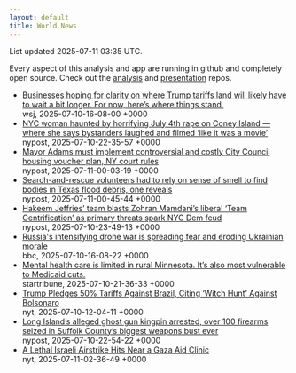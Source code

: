 ```yaml
---
layout: default
title: World News
---
```


<div markdown="0">
<div class="byline small text-muted">List updated <span class="datetime">2025-07-11 03:35 UTC</span>.</div>

<p>Every aspect of this analysis and app are running in github and completely open source. Check out the <a href="https://github.com/Castro-Media/Analysis">analysis</a> and <a href="https://github.com/Castro-Media/TopStoryReview.com">presentation</a> repos.</p>
<ul>
<li><a href='https://www.wsj.com/economy/trade/trump-tariffs-countries-goods-explained-b9878e1a'>Businesses hoping for clarity on where Trump tariffs land will likely have to wait a bit longer. For now, here&#8217;s where things stand.</a><div class='byline small text-muted'>wsj, <span class="datetime">2025-07-10-16-08-00 +0000</span></div></li>
<li><a href='https://nypost.com/2025/07/10/us-news/nyc-woman-haunted-by-horrifying-july-4th-rape-on-coney-island-where-she-says-bystanders-laughed-and-filmed-like-it-was-a-movie/'>NYC woman haunted by horrifying July 4th rape on Coney Island &#8212; where she says bystanders laughed and filmed &#8216;like it was a movie&#8217;</a><div class='byline small text-muted'>nypost, <span class="datetime">2025-07-10-22-35-57 +0000</span></div></li>
<li><a href='https://nypost.com/2025/07/10/us-news/mayor-adams-must-implement-costly-housing-voucher-plan-court-rules/'>Mayor Adams must implement controversial and costly City Council housing voucher plan, NY court rules</a><div class='byline small text-muted'>nypost, <span class="datetime">2025-07-11-00-03-19 +0000</span></div></li>
<li><a href='https://nypost.com/2025/07/10/us-news/search-and-rescue-volunteers-had-to-rely-on-sense-of-smell-to-find-bodies-in-texas-flood-debris-one-reveals/'>Search-and-rescue volunteers had to rely on sense of smell to find bodies in Texas flood debris, one reveals</a><div class='byline small text-muted'>nypost, <span class="datetime">2025-07-11-00-45-44 +0000</span></div></li>
<li><a href='https://nypost.com/2025/07/10/us-news/hakeem-jeffries-team-blasts-zohran-mamdanis-liberal-team-gentrification-as-primary-threats-spark-nyc-dem-feud/'>Hakeem Jeffries&#8217; team blasts Zohran Mamdani&#8217;s liberal &#8216;Team Gentrification&#8217; as primary threats spark NYC Dem feud</a><div class='byline small text-muted'>nypost, <span class="datetime">2025-07-10-23-49-13 +0000</span></div></li>
<li><a href='https://www.bbc.com/news/articles/c0m8gn7grn2o'>Russia's intensifying drone war is spreading fear and eroding Ukrainian morale</a><div class='byline small text-muted'>bbc, <span class="datetime">2025-07-10-16-08-22 +0000</span></div></li>
<li><a href='https://www.startribune.com/mental-health-care-is-limited-in-rural-minnesota-its-also-most-vulnerable-to-medicaid-cuts/601401555'>Mental health care is limited in rural Minnesota. It&#8217;s also most vulnerable to Medicaid cuts.</a><div class='byline small text-muted'>startribune, <span class="datetime">2025-07-10-21-36-33 +0000</span></div></li>
<li><a href='https://www.nytimes.com/2025/07/09/world/americas/brazil-trump-bolsonaro-lula-coup-tariff.html'>Trump Pledges 50% Tariffs Against Brazil, Citing &#8216;Witch Hunt&#8217; Against Bolsonaro</a><div class='byline small text-muted'>nyt, <span class="datetime">2025-07-10-12-04-11 +0000</span></div></li>
<li><a href='https://nypost.com/2025/07/10/us-news/long-islands-alleged-ghost-gun-kingpin-arrested-in-suffolk-countys-biggest-weapons-bust-ever/'>Long Island&#8217;s alleged ghost gun kingpin arrested, over 100 firearms seized in Suffolk County&#8217;s biggest weapons bust ever</a><div class='byline small text-muted'>nypost, <span class="datetime">2025-07-10-22-54-22 +0000</span></div></li>
<li><a href='https://www.nytimes.com/2025/07/10/world/middleeast/israel-strike-gaza-clinic.html'>A Lethal Israeli Airstrike Hits Near a Gaza Aid Clinic</a><div class='byline small text-muted'>nyt, <span class="datetime">2025-07-11-02-36-49 +0000</span></div></li>
</ul>
</div>
